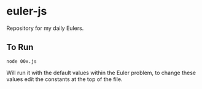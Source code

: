 # euler-js
Repository for my daily Eulers.

## To Run
`node 00x.js`

Will run it with the default values within the Euler problem, to change these values
edit the constants at the top of the file.
